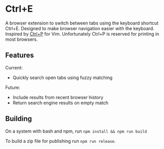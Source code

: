 # Ctrl+E

A browser extension to switch between tabs using the keyboard shortcut
Ctrl+E. Designed to make browser navigation easier with the keyboard.
Inspired by [Ctrl+P](https://github.com/kien/ctrlp.vim) for Vim.
Unfortunately Ctrl+P is reserved for printing in most browsers.

## Features 

Current:
* Quickly search open tabs using fuzzy matching

Future:
* Include results from recent browser history
* Return search engine results on empty match

## Building

On a system with bash and npm, run `npm install && npm run build`

To build a zip file for publishing run `npm run release`.